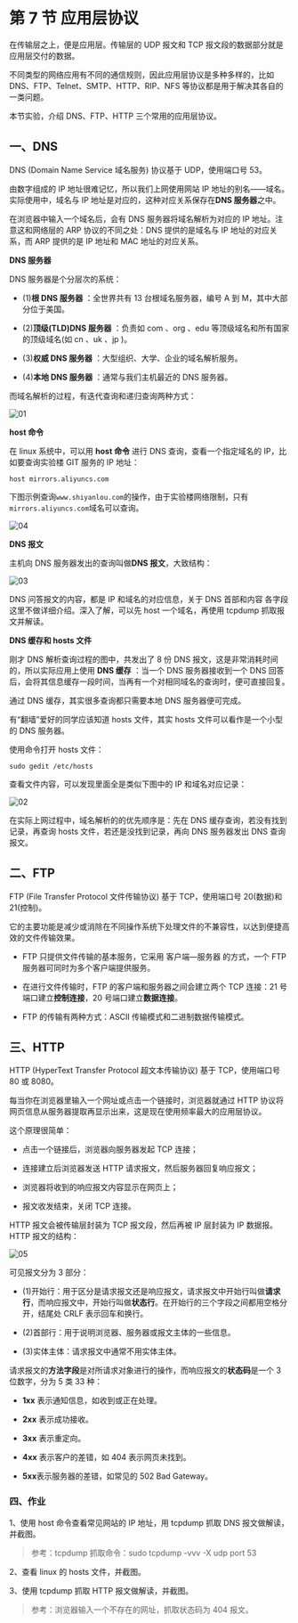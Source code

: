 # 第 7 节 应用层协议

在传输层之上，便是应用层。传输层的 UDP 报文和 TCP 报文段的数据部分就是应用层交付的数据。

不同类型的网络应用有不同的通信规则，因此应用层协议是多种多样的，比如 DNS、FTP、Telnet、SMTP、HTTP、RIP、NFS 等协议都是用于解决其各自的一类问题。

本节实验，介绍 DNS、FTP、HTTP 三个常用的应用层协议。

## 一、DNS

DNS (Domain Name Service 域名服务) 协议基于 UDP，使用端口号 53。

由数字组成的 IP 地址很难记忆，所以我们上网使用网站 IP 地址的别名——域名。实际使用中，域名与 IP 地址是对应的，这种对应关系保存在**DNS 服务器**之中。

在浏览器中输入一个域名后，会有 DNS 服务器将域名解析为对应的 IP 地址。注意这和网络层的 ARP 协议的不同之处：DNS 提供的是域名与 IP 地址的对应关系，而 ARP 提供的是 IP 地址和 MAC 地址的对应关系。

**DNS 服务器**

DNS 服务器是个分层次的系统：

*   (1)**根 DNS 服务器** ：全世界共有 13 台根域名服务器，编号 A 到 M，其中大部分位于美国。

*   (2)**顶级(TLD)DNS 服务器** ：负责如 com 、org 、edu 等顶级域名和所有国家的顶级域名(如 cn 、uk 、jp )。

*   (3)**权威 DNS 服务器** ：大型组织、大学、企业的域名解析服务。

*   (4)**本地 DNS 服务器** ：通常与我们主机最近的 DNS 服务器。

而域名解析的过程，有迭代查询和递归查询两种方式：

![01](img/tcp-7-01.jpg)

**host 命令**

在 linux 系统中，可以用 **host 命令** 进行 DNS 查询，查看一个指定域名的 IP，比如要查询实验楼 GIT 服务的 IP 地址：

```
host mirrors.aliyuncs.com 
```

下图示例查询`www.shiyanlou.com`的操作，由于实验楼网络限制，只有`mirrors.aliyuncs.com`域名可以查询。

![04](img/tcp-7-04.jpg)

**DNS 报文**

主机向 DNS 服务器发出的查询叫做**DNS 报文**，大致结构：

![03](img/tcp-7-03.jpg)

DNS 问答报文的内容，都是 IP 和域名的对应信息，关于 DNS 首部和内容 各字段这里不做详细介绍。深入了解，可以先 host 一个域名，再使用 tcpdump 抓取报文并解读。

**DNS 缓存和 hosts 文件**

刚才 DNS 解析查询过程的图中，共发出了 8 份 DNS 报文，这是非常消耗时间的，所以实际应用上使用 **DNS 缓存** ：当一个 DNS 服务器接收到一个 DNS 回答后，会将其信息缓存一段时间，当再有一个对相同域名的查询时，便可直接回复。

通过 DNS 缓存，其实很多查询都只需要本地 DNS 服务器便可完成。

有“翻墙”爱好的同学应该知道 hosts 文件，其实 hosts 文件可以看作是一个小型的 DNS 服务器。

使用命令打开 hosts 文件：

```
sudo gedit /etc/hosts 
```

查看文件内容，可以发现里面全是类似下图中的 IP 和域名对应记录：

![02](img/tcp-7-02.jpg)

在实际上网过程中，域名解析的的优先顺序是：先在 DNS 缓存查询，若没有找到记录，再查询 hosts 文件，若还是没找到记录，再向 DNS 服务器发出 DNS 查询报文。

## 二、FTP

FTP (File Transfer Protocol 文件传输协议) 基于 TCP，使用端口号 20(数据)和 21(控制)。

它的主要功能是减少或消除在不同操作系统下处理文件的不兼容性，以达到便捷高效的文件传输效果。

*   FTP 只提供文件传输的基本服务，它采用 客户端—服务器 的方式，一个 FTP 服务器可同时为多个客户端提供服务。

*   在进行文件传输时，FTP 的客户端和服务器之间会建立两个 TCP 连接：21 号端口建立**控制连接**，20 号端口建立**数据连接**。

*   FTP 的传输有两种方式：ASCII 传输模式和二进制数据传输模式。

## 三、HTTP

HTTP (HyperText Transfer Protocol 超文本传输协议) 基于 TCP，使用端口号 80 或 8080。

每当你在浏览器里输入一个网址或点击一个链接时，浏览器就通过 HTTP 协议将网页信息从服务器提取再显示出来，这是现在使用频率最大的应用层协议。

这个原理很简单：

*   点击一个链接后，浏览器向服务器发起 TCP 连接；

*   连接建立后浏览器发送 HTTP 请求报文，然后服务器回复响应报文；

*   浏览器将收到的响应报文内容显示在网页上；

*   报文收发结束，关闭 TCP 连接。

HTTP 报文会被传输层封装为 TCP 报文段，然后再被 IP 层封装为 IP 数据报。HTTP 报文的结构：

![05](img/tcp-7-05.jpg)

可见报文分为 3 部分：

*   (1)开始行：用于区分是请求报文还是响应报文，请求报文中开始行叫做**请求行**，而响应报文中，开始行叫做**状态行**。在开始行的三个字段之间都用空格分开，结尾处 CRLF 表示回车和换行。

*   (2)首部行：用于说明浏览器、服务器或报文主体的一些信息。

*   (3)实体主体：请求报文中通常不用实体主体。

请求报文的**方法字段**是对所请求对象进行的操作，而响应报文的**状态码**是一个 3 位数字，分为 5 类 33 种：

*   **1xx** 表示通知信息，如收到或正在处理。

*   **2xx** 表示成功接收。

*   **3xx** 表示重定向。

*   **4xx** 表示客户的差错，如 404 表示网页未找到。

*   **5xx**表示服务器的差错，如常见的 502 Bad Gateway。

### 四、作业

1、使用 host 命令查看常见网站的 IP 地址，用 tcpdump 抓取 DNS 报文做解读，并截图。

>参考：tcpdump 抓取命令：sudo tcpdump -vvv -X udp port 53

2、查看 linux 的 hosts 文件，并截图。

3、使用 tcpdump 抓取 HTTP 报文做解读，并截图。

>参考：浏览器输入一个不存在的网址，抓取状态码为 404 报文。
